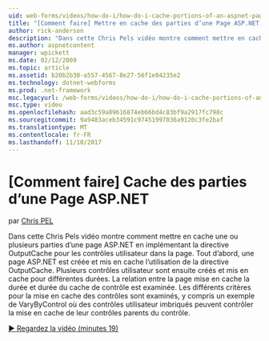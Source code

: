 ```yaml
---
uid: web-forms/videos/how-do-i/how-do-i-cache-portions-of-an-aspnet-page
title: "[Comment faire] Mettre en cache des parties d’une Page ASP.NET | Documents Microsoft"
author: rick-anderson
description: "Dans cette Chris Pels vidéo montre comment mettre en cache une ou plusieurs parties d’une page ASP.NET en implémentant la directive OutputCache pour les contrôles utilisateur dans la page. Tout d’abord, un..."
ms.author: aspnetcontent
manager: wpickett
ms.date: 02/12/2009
ms.topic: article
ms.assetid: b20b2b30-a557-4567-8e27-56f1e04235e2
ms.technology: dotnet-webforms
ms.prod: .net-framework
msc.legacyurl: /web-forms/videos/how-do-i/how-do-i-cache-portions-of-an-aspnet-page
msc.type: video
ms.openlocfilehash: aad3c59a89616874eb66bd4c83bf9a2917fc798c
ms.sourcegitcommit: 9a9483aceb34591c97451997036a9120c3fe2baf
ms.translationtype: MT
ms.contentlocale: fr-FR
ms.lasthandoff: 11/10/2017
---
```

<a name="how-do-i-cache-portions-of-an-aspnet-page"></a>[Comment faire] Cache des parties d’une Page ASP.NET
====================
par [Chris PEL](https://twitter.com/chrispels)

Dans cette Chris Pels vidéo montre comment mettre en cache une ou plusieurs parties d’une page ASP.NET en implémentant la directive OutputCache pour les contrôles utilisateur dans la page. Tout d’abord, une page ASP.NET est créée et mis en cache l’utilisation de la directive OutputCache. Plusieurs contrôles utilisateur sont ensuite créés et mis en cache pour différentes durées. La relation entre la page mise en cache la durée et durée du cache de contrôle est examinée. Les différents critères pour la mise en cache des contrôles sont examinés, y compris un exemple de VaryByControl où des contrôles utilisateur imbriqués peuvent contrôler la mise en cache de leur contrôles parents du contrôle.

[&#9654; Regardez la vidéo (minutes 19)](https://channel9.msdn.com/Blogs/ASP-NET-Site-Videos/how-do-i-cache-portions-of-an-aspnet-page)

